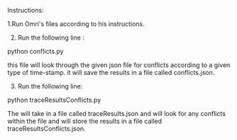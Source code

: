 Instructions: 

1.Run Omri's files according to his instructions.

2. Run the following line :

python conflicts.py <name of json file> <type of time-stamp>

this file will look through the given json file for conflicts according to a given type of time-stamp. it will save the results in a file called conflicts.json.

3. Run the following line: 

python traceResultsConflicts.py 

The will take in a file called traceResults.json and will look for any conflicts within the file and will store the results in a file called traceResultsConflicts.json.